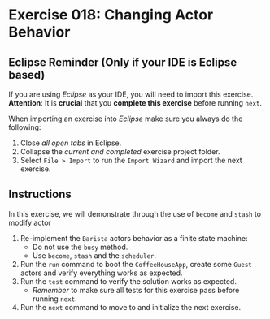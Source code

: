 # Exercise 018: Changing Actor Behavior

## Eclipse Reminder (Only if your IDE is Eclipse based)

If you are using *Eclipse* as your IDE, you will need to import this exercise. **Attention**: It is **crucial** that you **complete this exercise** before running `next`.

When importing an exercise into *Eclipse* make sure you always do the following:

1. Close *all open tabs* in Eclipse.
2. Collapse the *current and completed* exercise project folder.
3. Select `File > Import` to run the `Import Wizard` and import the next exercise.

## Instructions

In this exercise, we will demonstrate through the use of `become` and `stash` to modify actor

1. Re-implement the `Barista` actors behavior as a finite state machine:
    - Do not use the `busy` method.
    - Use `become`, `stash` and the `scheduler`.
2. Run the `run` command to boot the `CoffeeHouseApp`, create some `Guest` actors and verify everything works as expected.
3. Run the `test` command to verify the solution works as expected.
    - *Remember* to make sure all tests for this exercise pass before running `next`.
4. Run the `next` command to move to and initialize the next exercise.
